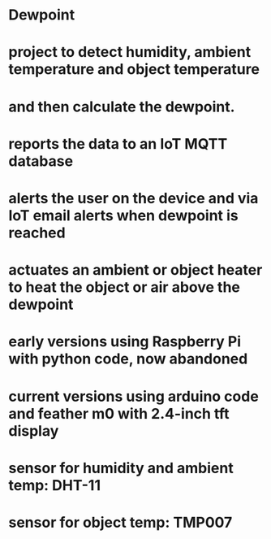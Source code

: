# Dewpoint
# project to detect humidity, ambient temperature and object temperature
# and then calculate the dewpoint.
#
#   reports the data to an IoT MQTT database
#   alerts the user on the device and via IoT email alerts when dewpoint is reached
#   actuates an ambient or object heater to heat the object or air above the dewpoint
#
# early versions using Raspberry Pi with python code, now abandoned
# current versions using arduino code and feather m0 with 2.4-inch tft display

# sensor for humidity and ambient temp: DHT-11
# sensor for object temp: TMP007
